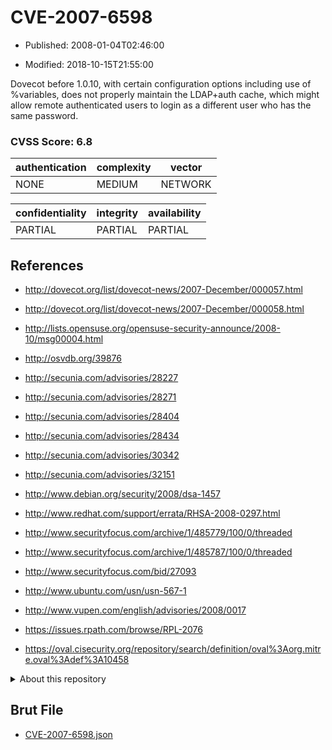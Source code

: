 # CVE-2007-6598

- Published: 2008-01-04T02:46:00

- Modified: 2018-10-15T21:55:00

Dovecot before 1.0.10, with certain configuration options including use of %variables, does not properly maintain the LDAP+auth cache, which might allow remote authenticated users to login as a different user who has the same password.

### CVSS Score: **6.8**

| authentication | complexity | vector |
| --- | --- | --- |
| NONE | MEDIUM | NETWORK |

| confidentiality | integrity | availability |
| --- | --- | --- |
| PARTIAL | PARTIAL | PARTIAL |

## References

* http://dovecot.org/list/dovecot-news/2007-December/000057.html

* http://dovecot.org/list/dovecot-news/2007-December/000058.html

* http://lists.opensuse.org/opensuse-security-announce/2008-10/msg00004.html

* http://osvdb.org/39876

* http://secunia.com/advisories/28227

* http://secunia.com/advisories/28271

* http://secunia.com/advisories/28404

* http://secunia.com/advisories/28434

* http://secunia.com/advisories/30342

* http://secunia.com/advisories/32151

* http://www.debian.org/security/2008/dsa-1457

* http://www.redhat.com/support/errata/RHSA-2008-0297.html

* http://www.securityfocus.com/archive/1/485779/100/0/threaded

* http://www.securityfocus.com/archive/1/485787/100/0/threaded

* http://www.securityfocus.com/bid/27093

* http://www.ubuntu.com/usn/usn-567-1

* http://www.vupen.com/english/advisories/2008/0017

* https://issues.rpath.com/browse/RPL-2076

* https://oval.cisecurity.org/repository/search/definition/oval%3Aorg.mitre.oval%3Adef%3A10458

<details>
<summary>About this repository</summary> 

  This repository is part of the project [Live Hack CVE](https://github.com/Live-Hack-CVE). Main website can be found [www.live-hack.org](https://www.live-hack.org) 
  
  Made by [Sn0wAlice](https://github.com/Sn0wAlice) for the people that care about security and need to have a feed of the latest CVEs. Hope you enjoy it, don't forget to star the repo and follow me on [Twitter](https://twitter.com/Sn0wAlice) and [Github](https://github.com/Sn0wAlice). And that is my [personnal website](https://www.alice-snow.me/)

  - [Home Page](https://github.com/Live-Hack-CVE)
  - [Framework](https://github.com/Live-Hack-CVE/cve-framework)
  - [CVE database](https://github.com/Live-Hack-CVE/full_database)
  - [Changelog](https://github.com/Live-Hack-CVE/Changelog)
</details>

## Brut File

* [CVE-2007-6598.json](https://raw.githubusercontent.com/Live-Hack-CVE/full_database/main/cves/2007/CVE-2007-6598.json)

